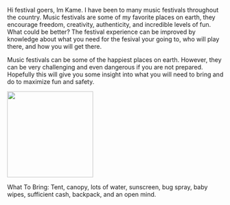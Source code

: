 Hi festival goers, Im Kame. I have been to many music festivals throughout the country. Music festivals are some of my favorite places on earth, they encourage freedom, creativity, authenticity, and incredible levels of fun. What could be better? The festival experience can be improved by knowledge about what you need for the fesival your going to, who will play there, and how you will get there.

Music festivals can be some of the happiest places on earth. However, they can be very challenging and even dangerous if you are not prepared. Hopefully this will give you some insight into what you will need to bring and do to maximize fun and safety.

<a href="https://d1a3f4spazzrp4.cloudfront.net/chameleon/cms/uploads/2017/3/1/1488384946-ultra.jpg" target="_blank"><img src="https://d1a3f4spazzrp4.cloudfront.net/chameleon/cms/uploads/2017/3/1/1488384946-ultra.jpg" alt=""                    style="width:200px;height:200px;"></a>

What To Bring: 
Tent, canopy, lots of water, sunscreen, bug spray, baby wipes, sufficient cash, backpack, and an open mind.
